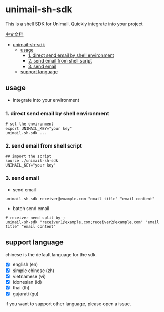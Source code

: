 # unimail-sh-sdk

This is a shell SDK for Unimail. Quickly integrate into your project

[中文文档](README_zh.md)

<!-- @import "[TOC]" {cmd="toc" depthFrom=1 depthTo=6 orderedList=false} -->

<!-- code_chunk_output -->

- [unimail-sh-sdk](#unimail-sh-sdk)
  - [usage](#usage)
    - [1. direct send email by shell environment](#1-direct-send-email-by-shell-environment)
    - [2. send email from shell script](#2-send-email-from-shell-script)
    - [3. send email](#3-send-email)
  - [support language](#support-language)

<!-- /code_chunk_output -->

## usage

- integrate into your environment

### 1. direct send email by shell environment

```shell
# set the environment
export UNIMAIL_KEY="your key"
unimail-sh-sdk ...
```

### 2. send email from shell script

```shell
## import the script
source ./unimail-sh-sdk
UNIMAIL_KEY="your key"
```

### 3. send email

- send email

```shell
unimail-sh-sdk receiver@example.com "email title" "email content"
```

- batch send email

```shell
# receiver need split by ;
unimail-sh-sdk "receiver1@example.com;receiver2@example.com" "email title" "email content"
```

## support language

chinese is the default language for the sdk.

- [x] english (en)
- [x] simple chinese (zh)
- [x] vietnamese (vi)
- [x] idonesian (id)
- [x] thai (th)
- [x] gujarati (gu)

if you want to support other language, please open a issue.
